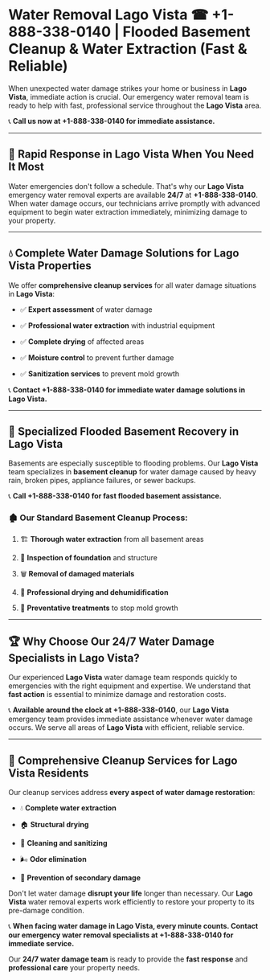 # Water Removal Lago Vista ☎ +1-888-338-0140 | Flooded Basement Cleanup & Water Extraction (Fast & Reliable)

When unexpected water damage strikes your home or business in **Lago Vista**, immediate action is crucial. Our emergency water removal team is ready to help with fast, professional service throughout the **Lago Vista** area. 

📞 **Call us now at +1-888-338-0140 for immediate assistance.**
---
## 🚀 Rapid Response in Lago Vista When You Need It Most
Water emergencies don't follow a schedule. That's why our **Lago Vista** emergency water removal experts are available **24/7** at **+1-888-338-0140**. When water damage occurs, our technicians arrive promptly with advanced equipment to begin water extraction immediately, minimizing damage to your property.
---
## 💧 Complete Water Damage Solutions for Lago Vista Properties
We offer **comprehensive cleanup services** for all water damage situations in **Lago Vista**:
- ✅ **Expert assessment** of water damage  
- ✅ **Professional water extraction** with industrial equipment  
- ✅ **Complete drying** of affected areas  
- ✅ **Moisture control** to prevent further damage  
- ✅ **Sanitization services** to prevent mold growth  
📞 **Contact +1-888-338-0140 for immediate water damage solutions in Lago Vista.**
---
## 🌊 Specialized Flooded Basement Recovery in Lago Vista
Basements are especially susceptible to flooding problems. Our **Lago Vista** team specializes in **basement cleanup** for water damage caused by heavy rain, broken pipes, appliance failures, or sewer backups. 
📞 **Call +1-888-338-0140 for fast flooded basement assistance.**
### 🏚️ Our Standard Basement Cleanup Process:
1. 🏗️ **Thorough water extraction** from all basement areas  
2. 🔎 **Inspection of foundation** and structure  
3. 🗑️ **Removal of damaged materials**  
4. 💨 **Professional drying and dehumidification**  
5. 🚫 **Preventative treatments** to stop mold growth  
---
## 🏆 Why Choose Our 24/7 Water Damage Specialists in Lago Vista?
Our experienced **Lago Vista** water damage team responds quickly to emergencies with the right equipment and expertise. We understand that **fast action** is essential to minimize damage and restoration costs.
📞 **Available around the clock at +1-888-338-0140**, our **Lago Vista** emergency team provides immediate assistance whenever water damage occurs. We serve all areas of **Lago Vista** with efficient, reliable service.
---
## 🧹 Comprehensive Cleanup Services for Lago Vista Residents
Our cleanup services address **every aspect of water damage restoration**:
- 💧 **Complete water extraction**  
- 🏠 **Structural drying**  
- 🧼 **Cleaning and sanitizing**  
- 🌬️ **Odor elimination**  
- 🚫 **Prevention of secondary damage**  
Don't let water damage **disrupt your life** longer than necessary. Our **Lago Vista** water removal experts work efficiently to restore your property to its pre-damage condition.
📞 **When facing water damage in Lago Vista, every minute counts. Contact our emergency water removal specialists at +1-888-338-0140 for immediate service.**
Our **24/7 water damage team** is ready to provide the **fast response** and **professional care** your property needs.
